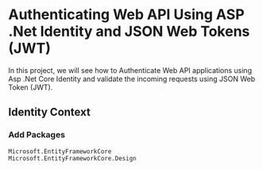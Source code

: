 # Authenticating Web API Using ASP .Net Identity and JSON Web Tokens (JWT)

In this project, we will see how to Authenticate Web API applications using Asp .Net Core Identity and validate the incoming requests using JSON Web Token (JWT).


## Identity Context

### Add Packages
```
Microsoft.EntityFrameworkCore
Microsoft.EntityFrameworkCore.Design
```
